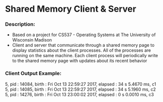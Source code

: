 # Shared Memory Client & Server

### Description:
- Based on a project for CS537 - Operating Systems at The University of Wisconsin Madison
- Client and server that communicate through a shared memory page to display statistics about the client processes. All of the processes are running on the same machine. Each client process will periodically write to the shared memory page with updates about its recent behavior

### Client Output Example:
5, pid : 14084, birth : Fri Oct 13 22:59:27 2017, elapsed : 34 s 5.4670 ms, c1
5, pid : 14085, birth : Fri Oct 13 22:59:27 2017, elapsed : 34 s 5.1960 ms, c2
5, pid : 14276, birth : Fri Oct 13 23:00:02 2017, elapsed : 0 s 0.0010 ms, c3
